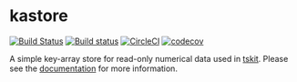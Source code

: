 # kastore


[![Build Status](https://travis-ci.org/tskit-dev/kastore.svg?branch=master)](https://travis-ci.org/tskit-dev/kastore) [![Build status](https://ci.appveyor.com/api/projects/status/gh6gu6b3ihpn05if/branch/master?svg=true)](https://ci.appveyor.com/project/tskit-dev/kastore/branch/master) [![CircleCI](https://circleci.com/gh/tskit-dev/kastore/tree/master.svg?style=svg)](https://circleci.com/gh/tskit-dev/kastore/tree/master) [![codecov](https://codecov.io/gh/tskit-dev/kastore/branch/master/graph/badge.svg)](https://codecov.io/gh/tskit-dev/kastore)

A simple key-array store for read-only numerical data used in [tskit](https://github.com/tskit-dev/tskit).
Please see the [documentation](https://kastore.readthedocs.io/en/latest/) for more information.
